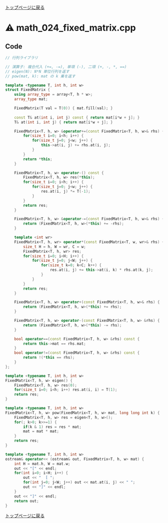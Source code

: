 <!-- mathjax config similar to math.stackexchange -->
<script type="text/javascript"
  src="https://cdn.mathjax.org/mathjax/latest/MathJax.js?config=TeX-AMS-MML_HTMLorMML">
</script>
<script type="text/x-mathjax-config">
  MathJax.Hub.Config({
    TeX: { equationNumbers: { autoNumber: "AMS" }},
    tex2jax: {
      inlineMath: [ ['$','$'] ],
      processEscapes: true
    },
    "HTML-CSS": { matchFontHeight: false },
    displayAlign: "left",
    displayIndent: "2em"
  });
</script>

<script type="text/javascript" src="https://cdnjs.cloudflare.com/ajax/libs/jquery/3.4.1/jquery.min.js"></script>
<link rel="stylesheet" href="../css/copy-button.css" />
<script type="text/javascript" src="../js/balloons.js"></script>
<script type="text/javascript" src="../js/copy-button.js"></script>



[トップページに戻る](../index.html)

# :warning: math\_024\_fixed\_matrix.cpp

## Code

```cpp
// 行列ライブラリ

// 演算子: 複合代入 (+=, -=), 単項 (-), 二項 (+, -, *, ==)
// eigen(N): N*N 単位行列を返す
// pow(mat, k): mat の k 乗を返す

template <typename T, int h, int w>
struct FixedMatrix {
    using array_type = array<T, h * w>;
    array_type mat;

    FixedMatrix(T val = T(0)) { mat.fill(val); }
    
    const T& at(int i, int j) const { return mat[i*w + j]; }
    T& at(int i, int j) { return mat[i*w + j]; }

    FixedMatrix<T, h, w> &operator+=(const FixedMatrix<T, h, w>& rhs) {
        for(size_t i=0; i<h; i++) {
            for(size_t j=0; j<w; j++) {
                this->at(i, j) += rhs.at(i, j);
            }
        }
        return *this;
    }

    FixedMatrix<T, h, w> operator-() const {
        FixedMatrix<T, h, w> res(*this);
        for(size_t i=0; i<h; i++) {
            for(size_t j=0; j<w; j++) {
                res.at(i, j) *= T(-1);
            }
        }
        return res;
    }

    FixedMatrix<T, h, w> &operator-=(const FixedMatrix<T, h, w>& rhs) {
        return (FixedMatrix<T, h, w>(*this) += -rhs);
    }

    template <int wr>
    FixedMatrix<T, h, wr> operator*(const FixedMatrix<T, w, wr>& rhs) {
        size_t H = h, W = wr, C = w;
        FixedMatrix<T, h, wr> res;
        for(size_t i=0; i<H; i++) {
            for(size_t j=0; j<W; j++) {
                for(size_t k=0; k<C; k++) {
                    res.at(i, j) += this->at(i, k) * rhs.at(k, j);
                }
            }
        }
        return res;
    }

    FixedMatrix<T, h, w> operator+(const FixedMatrix<T, h, w>& rhs) {
        return (FixedMatrix<T, h, w>(*this) += rhs);
    }

    FixedMatrix<T, h, w> operator-(const FixedMatrix<T, h, w> &rhs) {
        return (FixedMatrix<T, h, w>(*this) -= rhs);
    }

    bool operator==(const FixedMatrix<T, h, w> &rhs) const {
        return this->mat == rhs.mat;
    }
    bool operator!=(const FixedMatrix<T, h, w> &rhs) const {
        return !(*this == rhs);
    }
};

template <typename T, int h, int w>
FixedMatrix<T, h, w> eigen() {
    FixedMatrix<T, h, w> res(0);
    for(size_t i=0; i<h; i++) res.at(i, i) = T(1);
    return res;
}

template <typename T, int h, int w>
FixedMatrix<T, h, w> pow(FixedMatrix<T, h, w> mat, long long int k) {
    FixedMatrix<T, h, w> res = eigen<T, h, w>();
    for(; k>0; k>>=1) {
        if(k & 1) res = res * mat;
        mat = mat * mat;
    }
    return res;
}

template <typename T, int h, int w>
ostream& operator<< (ostream& out, FixedMatrix<T, h, w> mat) {
    int H = mat.h, W = mat.w;
    out << "[" << endl;
    for(int i=0; i<H; i++) {
        out << "  [ ";
        for(int j=0; j<W; j++) out << mat.at(i, j) << " ";
        out << "]" << endl;
    }
    out << "]" << endl;
    return out;
}

```

[トップページに戻る](../index.html)
